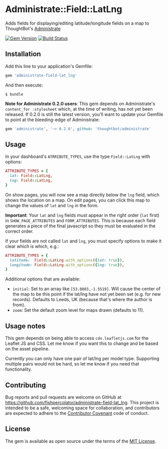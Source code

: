 # Administrate::Field::LatLng

Adds fields for displaying/editing latitude/longitude fields on a map to ThoughtBot's [Administrate](https://github.com/thoughtbot/administrate)

[![Gem Version](https://img.shields.io/gem/v/administrate-field-lat_lng.svg?style=flat)](https://rubygems.org/gems/administrate-field-lat_lng)
[![Build Status](https://img.shields.io/travis/fishpercolator/administrate-field-lat_lng/master.svg?style=flat)](https://travis-ci.org/fishpercolator/administrate-field-lat_lng)

## Installation

Add this line to your application's Gemfile:

```ruby
gem 'administrate-field-lat_lng'
```

And then execute:

    $ bundle

**Note for Administrate 0.2.0 users**: This gem depends on Administrate's `content_for :stylesheet` which, at the time of writing, has not yet been released. If 0.2.0 is still the latest version, you'll want to update your Gemfile to point at the bleeding-edge of Administrate:

```ruby
gem 'administrate', '~> 0.2.0', github: 'thoughtbot/administrate'
```

## Usage

In your dashboard's `ATRRIBUTE_TYPES`, use the type `Field::LatLng` with options:

```ruby
ATTRIBUTE_TYPES = {
  lat: Field::LatLng,
  lng: Field::LatLng,
}
```

On show pages, you will now see a map directly below the `lng` field, which shows the location on a map. On edit pages, you can click this map to change the values of `lat` and `lng` in the form.

**Important**: Your `lat` and `lng` fields must appear in the right order (`lat` first) in `SHOW_PAGE_ATTRIBUTES` and `FORM_ATTRIBUTES`. This is because each field generates a piece of the final javascript so they must be evaluated in the correct order.

If your fields are not called `lat` and `lng`, you must specify options to make it clear which is which, e.g.:

```ruby
ATTRIBUTE_TYPES = {
  latitude:  Field::LatLng.with_options({lat: true}),
  longitude: Field::LatLng.with_options({lng: true}),
}
```

Additional options that are available:

* `initial`: Set to an array like `[53.8003,-1.5519]`. Will cause the center of the map to be this point if the lat/lng have not yet been set (e.g. for new records). Defaults to Leeds, UK (because that's where the author is from).
* `zoom`: Set the default zoom level for maps drawn (defaults to 11).

## Usage notes

This gem depends on being able to access `cdn.leafletjs.com` for the Leaflet JS and CSS. Let me know if you want this to change and be based on the asset pipeline.

Currently you can only have one pair of lat/lng per model type. Supporting multiple pairs would not be hard, so let me know if you need that functionality.

## Contributing

Bug reports and pull requests are welcome on GitHub at https://github.com/fishpercolator/administrate-field-lat_lng. This project is intended to be a safe, welcoming space for collaboration, and contributors are expected to adhere to the [Contributor Covenant](http://contributor-covenant.org) code of conduct.

## License

The gem is available as open source under the terms of the [MIT License](http://opensource.org/licenses/MIT).

